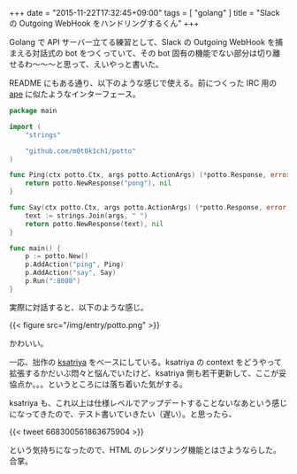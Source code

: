 +++
date = "2015-11-22T17:32:45+09:00"
tags = [ "golang" ]
title = "Slack の Outgoing WebHook をハンドリングするくん"
+++

Golang で API サーバー立てる練習として、Slack の Outgoing WebHook を捕まえる対話式の bot をつくっていて、その bot 固有の機能でない部分は切り離せるわ〜〜〜と思って、えいやっと書いた。

<div class="github-card" data-user="m0t0k1ch1" data-repo="potto"></div>
<script src="//cdn.jsdelivr.net/github-cards/latest/widget.js"></script>

<!--more-->

README にもある通り、以下のような感じで使える。前につくった IRC 用の [ape](https://github.com/m0t0k1ch1/ape) に似たようなインターフェース。

``` go
package main

import (
    "strings"

    "github.com/m0t0k1ch1/potto"
)

func Ping(ctx potto.Ctx, args potto.ActionArgs) (*potto.Response, error) {
    return potto.NewResponse("pong"), nil
}

func Say(ctx potto.Ctx, args potto.ActionArgs) (*potto.Response, error) {
    text := strings.Join(args, " ")
    return potto.NewResponse(text), nil
}

func main() {
    p := potto.New()
    p.AddAction("ping", Ping)
    p.AddAction("say", Say)
    p.Run(":8080")
}
```

実際に対話すると、以下のような感じ。

{{< figure src="/img/entry/potto.png" >}}

かわいい。

一応、拙作の [ksatriya](https://github.com/m0t0k1ch1/ksatriya) をベースにしている。ksatriya の context をどうやって拡張するかだいぶ悶々と悩んでいたけど、ksatriya 側も若干更新して、ここが妥協点か。。。というところには落ち着いた気がする。

ksatriya も、これ以上は仕様レベルでアップデートすることないなあという感じになってきたので、テスト書いていきたい（遅い）。と思ったら、

{{< tweet 668300561863675904 >}}

という気持ちになったので、HTML のレンダリング機能とはさようならした。合掌。
